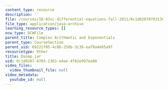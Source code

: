 ```yaml
---
content_type: resource
description: ''
file: /courses/18-03sc-differential-equations-fall-2011/6c1d020707031363e4ee4f82e997ea80_Daimp.jar
file_type: application/java-archive
learning_resource_types: []
ocw_type: OCWFile
parent_title: Complex Arithmetic and Exponentials
parent_type: CourseSection
parent_uid: 69221f05-4c8b-250b-3c36-eaf8a4e65a9f
resourcetype: Other
title: Daimp.jar
uid: 6c1d0207-0703-1363-e4ee-4f82e997ea80
video_files:
  video_thumbnail_file: null
video_metadata:
  youtube_id: null
---
```

